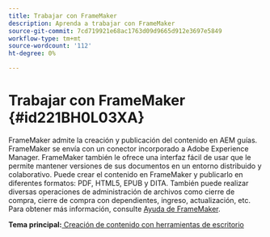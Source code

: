 ```yaml
---
title: Trabajar con FrameMaker
description: Aprenda a trabajar con FrameMaker
source-git-commit: 7cd719921e68ac1763d09d9665d912e3697e5849
workflow-type: tm+mt
source-wordcount: '112'
ht-degree: 0%

---
```



# Trabajar con FrameMaker {#id221BH0L03XA}

FrameMaker admite la creación y publicación del contenido en AEM guías. FrameMaker se envía con un conector incorporado a Adobe Experience Manager. FrameMaker también le ofrece una interfaz fácil de usar que le permite mantener versiones de sus documentos en un entorno distribuido y colaborativo. Puede crear el contenido en FrameMaker y publicarlo en diferentes formatos: PDF, HTML5, EPUB y DITA. También puede realizar diversas operaciones de administración de archivos como cierre de compra, cierre de compra con dependientes, ingreso, actualización, etc. Para obtener más información, consulte [Ayuda de FrameMaker](https://help.adobe.com/en_US/framemaker/using/index.html).

**Tema principal:**[ Creación de contenido con herramientas de escritorio](author-desktop-tools.md)

